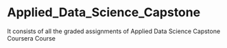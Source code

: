# Applied_Data_Science_Capstone
It consists of all the graded  assignments of Applied Data Science Capstone Coursera Course

